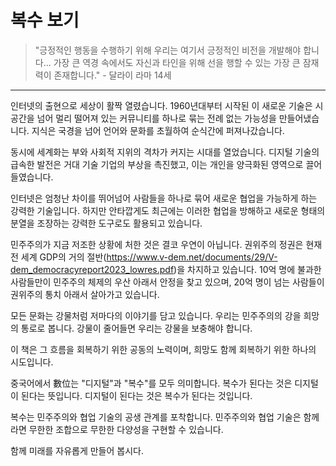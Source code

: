 # 복수 보기

> "긍정적인 행동을 수행하기 위해 우리는 여기서 긍정적인 비전을 개발해야 합니다... 가장 큰 역경 속에서도 자신과 타인을 위해 선을 행할 수 있는 가장 큰 잠재력이 존재합니다." - 달라이 라마 14세

---

인터넷의 출현으로 세상이 활짝 열렸습니다. 1960년대부터 시작된 이 새로운 기술은 시공간을 넘어 멀리 떨어져 있는 커뮤니티를 하나로 묶는 전례 없는 가능성을 만들어냈습니다. 지식은 국경을 넘어 언어와 문화를 초월하여 순식간에 퍼져나갔습니다.

동시에 세계화는 부와 사회적 지위의 격차가 커지는 시대를 열었습니다. 디지털 기술의 급속한 발전은 거대 기술 기업의 부상을 촉진했고, 이는 개인을 양극화된 영역으로 끌어들였습니다. 

인터넷은 엄청난 차이를 뛰어넘어 사람들을 하나로 묶어 새로운 협업을 가능하게 하는 강력한 기술입니다. 하지만 안타깝게도 최근에는 이러한 협업을 방해하고 새로운 형태의 분열을 조장하는 강력한 도구로도 활용되고 있습니다. 

민주주의가 지금 저조한 상황에 처한 것은 결코 우연이 아닙니다. 권위주의 정권은 현재 전 세계 GDP의 거의 절반(https://www.v-dem.net/documents/29/V-dem_democracyreport2023_lowres.pdf)을 차지하고 있습니다. 10억 명에 불과한 사람들만이 민주주의 체제의 우산 아래서 안정을 찾고 있으며, 20억 명이 넘는 사람들이 권위주의 통치 아래서 살아가고 있습니다. 

[^VDem]: V-Dem Institute, *민주주의 보고서 2023*(스웨덴 예테보리: V-Dem Institute, 2023): 7.

모든 문화는 강물처럼 저마다의 이야기를 담고 있습니다. 우리는 민주주의의 강을 희망의 통로로 봅니다. 강물이 줄어들면 우리는 강물을 보충해야 합니다. 

이 책은 그 흐름을 회복하기 위한 공동의 노력이며, 희망도 함께 회복하기 위한 하나의 시도입니다. 

중국어에서 數位는 "디지털"과 "복수"를 모두 의미합니다. 복수가 된다는 것은 디지털이 된다는 뜻입니다. 디지털이 된다는 것은 복수가 된다는 것입니다. 

복수는 민주주의와 협업 기술의 공생 관계를 포착합니다. 민주주의와 협업 기술은 함께라면 무한한 조합으로 무한한 다양성을 구현할 수 있습니다. 

함께 미래를 자유롭게 만들어 봅시다.
